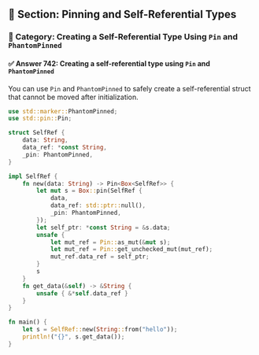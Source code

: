 ## 📘 Section: Pinning and Self-Referential Types
### 🔹 Category: Creating a Self-Referential Type Using `Pin` and `PhantomPinned`
#### ✅ Answer 742: Creating a self-referential type using `Pin` and `PhantomPinned`

You can use `Pin` and `PhantomPinned` to safely create a self-referential struct that cannot be moved after initialization.

```rust
use std::marker::PhantomPinned;
use std::pin::Pin;

struct SelfRef {
    data: String,
    data_ref: *const String,
    _pin: PhantomPinned,
}

impl SelfRef {
    fn new(data: String) -> Pin<Box<SelfRef>> {
        let mut s = Box::pin(SelfRef {
            data,
            data_ref: std::ptr::null(),
            _pin: PhantomPinned,
        });
        let self_ptr: *const String = &s.data;
        unsafe {
            let mut_ref = Pin::as_mut(&mut s);
            let mut_ref = Pin::get_unchecked_mut(mut_ref);
            mut_ref.data_ref = self_ptr;
        }
        s
    }
    fn get_data(&self) -> &String {
        unsafe { &*self.data_ref }
    }
}

fn main() {
    let s = SelfRef::new(String::from("hello"));
    println!("{}", s.get_data());
}
```

